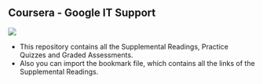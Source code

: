 ## Coursera - Google IT Support

<img src="https://www.coursera.org/account/accomplishments/specialization/certificate/T7GF76VEUSFB" >

- This repository contains all the Supplemental Readings, Practice Quizzes and Graded Assessments.
- Also you can import the bookmark file, which contains all the links of the Supplemental Readings.
